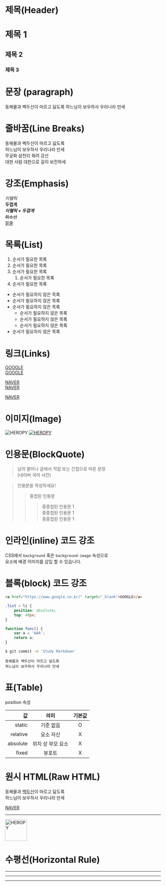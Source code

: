 # 제목(Header)

# 제목 1 
## 제목 2
### 제목 3

# 문장 (paragraph)
동해물과 벡두산이 마르고 닳도록
하느님이 보우하사 우리나라 만세

# 줄바꿈(Line Breaks)
동해물과 벡두산이 마르고 닳도록  
하느님이 보우하사 우리나라 만세  
무궁화 삼천리 화려 강산</br>
대한 사람 대한으로 길이 보전하세
<!-- 띄어쓰기를 두번하면 줄바꿈이 됨 -->
<!-- 띄어쓰기가 제대로 인식이 되지 않는다면 br태그를 사용해도 됨 -->

# 강조(Emphasis)
_이텔릭_  
**두껍게**  
**_이텔릭 + 두껍게_**  
~~취소선~~  
<u>밑줄</u>

# 목록(List)

1. 순서가 필요한 목록
1. 순서가 필요한 목록
1. 순서가 필요한 목록  
    1. 순서가 필요한 목록
1. 순서가 필요한 목록

- 순서가 필요하지 않은 목록
- 순서가 필요하지 않은 목록
- 순서가 필요하지 않은 목록  
    - 순서가 필요하지 않은 목록
    - 순서가 필요하지 않은 목록
    - 순서가 필요하지 않은 목록
- 순서가 필요하지 않은 목록

# 링크(Links)
<a href="https://google.com">GOOGLE</a>  
[GOOGLE](https://google.com)  

<a href="https://naver.com" title="NAVER로 이동!">NAVER</a>  
[NAVER](https://naver.com "NAVER로 이동")

<a href="https://naver.com" title="NAVER로 이동!" target="_blank">NAVER</a>

# 이미지(Image)
![HEROPY](https://heropy.blog/css/images/logo.png)
[![HEROPY](https://heropy.blog/css/images/logo.png)](https://heropy.blog)

# 인용문(BlockQuote)
> 남의 말이나 글에서 직접 또는 간접으로 따온 문장  
> (네이버 국어 사전)

> 인용문을 작성하세요!
>> 중첩된 인용문
>>> 중중첩된 인용문 1  
>>> 중중첩된 인용문 1  
>>> 중중첩된 인용문 1  

# 인라인(inline) 코드 강조  
CSS에서 `background` 혹은 `background-image` 속성으로   
요소에 배경 이미지를 삽입 할 수 있습니다.

# 블록(block) 코드 강조

```html
<a href="https://www.google.co.kr/" target="_blank">GOOGLE</a>
```

```css
.list > li {
    position: absolute;
    top: 40px;
}
```

```javascript
function func() {
    var a = 'AAA';
    return a;
}
```

```bash
$ git commit -m 'Study Markdown'
```

```plaintext
동해물과 백두산이 마르고 닳도록  
하느님이 보우하사 우리나라 만세
```

# 표(Table)

position 속성

값 | 의미 | 기본값
--: | :--: | :--:
static | 기준 없음 | O
relative | 요소 자신 | X
absolute | 위치 상 부모 요소 | X
fixed | 뷰포트 | X

# 원시 HTML(Raw HTML)

동해물과 <span style="text-decoration: underline;">백두산</span>이 마르고 닳도록<br/>
하느님이 보우하사 우리나라 만세 


<a href="https://www.naver.com/" title="NAVER로 이동!" target="_blank">NAVER</a>

---

<img width="70" src="https://heropy.blog/css/images/logo.png" alt="HEROPY" />

# 수평선(Horizontal Rule)

---

***

___